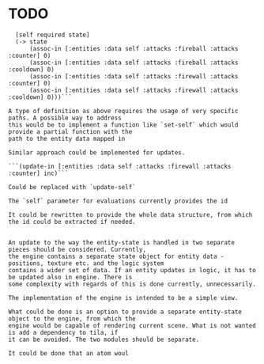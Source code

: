 # TODO



```(defn reset-weapon-counters
  [self required state]
  (-> state
      (assoc-in [:entities :data self :attacks :fireball :attacks :counter] 0)
      (assoc-in [:entities :data self :attacks :fireball :attacks :cooldown] 0)
      (assoc-in [:entities :data self :attacks :firewall :attacks :counter] 0)
      (assoc-in [:entities :data self :attacks :firewall :attacks :cooldown] 0)))```
      
A type of definition as above requires the usage of very specific paths. A possible way to address
this would be to implement a function like `set-self` which would provide a partial function with the
path to the entity data mapped in 

Similar approach could be implemented for updates.

```(update-in [:entities :data self :attacks :firewall :attacks :counter] inc)```

Could be replaced with `update-self`

The `self` parameter for evaluations currently provides the id

It could be rewritten to provide the whole data structure, from which the id could be extracted if needed.


An update to the way the entity-state is handled in two separate pieces should be considered. Currently,
the engine contains a separate state object for entity data - positions, texture etc. and the logic system 
contains a wider set of data. If an entity updates in logic, it has to be updated also in engine. There is 
some complexity with regards of this is done currently, unnecessarily. 

The implementation of the engine is intended to be a simple view. 

What could be done is an option to provide a separate entity-state object to the engine, from which the 
engine would be capable of rendering current scene. What is not wanted is add a dependency to tila, if
it can be avoided. The two modules should be separate.

It could be done that an atom woul
